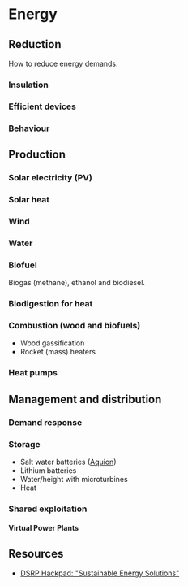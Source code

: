 # Energy

## Reduction
How to reduce energy demands.

### Insulation

### Efficient devices

### Behaviour

## Production
### Solar electricity (PV)
### Solar heat
### Wind
### Water
### Biofuel
Biogas (methane), ethanol and biodiesel.
### Biodigestion for heat
### Combustion (wood and biofuels)
* Wood gassification 
* Rocket (mass) heaters

### Heat pumps


## Management and distribution
### Demand response
### Storage
* Salt water batteries ([Aquion](http://aquionenergy.com/))
* Lithium batteries
* Water/height with microturbines
* Heat

### Shared exploitation
#### Virtual Power Plants

## Resources
* [DSRP Hackpad: "Sustainable Energy Solutions"](https://decentralize.hackpad.com/Sustainable-Energy-Solutions-MuU4hTODlNm)
